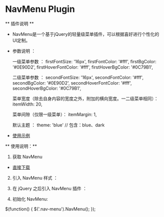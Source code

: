 # NavMenu Plugin

** 插件说明 **

- NavMenu是一个基于jQuery的轻量级菜单插件，可以根据喜好进行个性化的UI定制。

- 参数说明 ： 

  一级菜单参数 ：
    firstFontSize: '16px',
    firstFontColor: '#fff',
    firstBgColor: '#0E90D2',
    firstHoverFontColor: '#fff',
    firstHoverBgColor: '#0C79B1',

  二级菜单参数 ：
    secondFontSize: '16px',
    secondFontColor: '#fff',
    secondBgColor: '#0E90D2',
    secondHoverFontColor: '#fff',
    secondHoverBgColor: '#0C79B1',

  菜单宽度（除去自身内容的宽度之外，附加的横向宽度。一二级菜单相同）：
    itemWidth: 20,

  菜单间隙（仅限一级菜单）：
    itemMargin: 1,

  默认主题 ：
  theme: 'blue'     // 包含：blue、dark

- [使用示例](http://amazeui.github.io/datatables/docs/demo.html)

** 使用说明：**

1. 获取 NavMenu

  - [直接下载](https://github.com/amazeui/datatables/archive/master.zip)

2. 引入 NavMenu 样式 ：

  <link rel="stylesheet" href="path/to/NavMenu.css"/>

3. 在 jQuery 之后引入 NavMenu 插件 ：

  <script src="path/to/jquery.min.js"></script>
  <script src="path/to/NavMenu.min.js"></script>

4. 初始化 NavMenu:

  $(function() {
    $('.nav-menu').NavMenu();
  });
